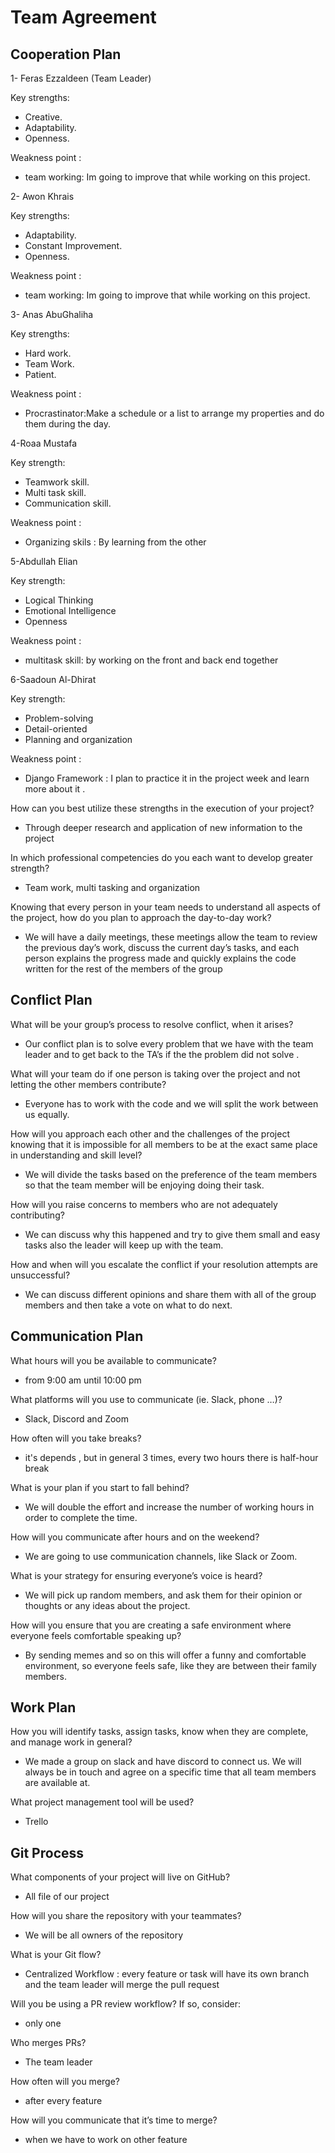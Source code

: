 # Team Agreement

## Cooperation Plan


1- Feras Ezzaldeen (Team Leader)

Key strengths:  

- Creative.
- Adaptability.
- Openness.

Weakness point :

- team working: Im going to improve that while working on this project.

2- Awon Khrais

Key strengths:

- Adaptability.
- Constant Improvement.
- Openness.

Weakness point :

- team working: Im going to improve that while working on this project.



3- Anas AbuGhaliha

Key strengths:

- Hard work.
- Team Work.
- Patient.
 
Weakness point :

- Procrastinator:Make a schedule or a list to arrange my properties and do them during the day.

4-Roaa Mustafa

Key strength:

- Teamwork skill.
- Multi task skill.
- Communication skill.

Weakness point :
- Organizing  skils : By learning from the other 

5-Abdullah Elian 

Key strength:

- Logical Thinking
- Emotional Intelligence
- Openness

Weakness point :

- multitask skill: by working on the front and back end together 


6-Saadoun Al-Dhirat 

Key strength:

- Problem-solving 
- Detail-oriented
- Planning and organization


Weakness point :

- Django Framework : I plan to practice it in the project week and learn more about it .



How can you best utilize these strengths in the execution of your project?

- Through deeper research and application of new information to the project

In which professional competencies do you each want to develop greater strength?

- Team work, multi tasking and organization 

Knowing that every person in your team needs to understand all aspects of the project, how do you plan to approach the day-to-day work?

- We will have a daily meetings, these meetings allow the team to review the previous day’s work, discuss the current day’s tasks, and each person explains the progress made and quickly explains the code written for the rest of the members of the group

## Conflict Plan

What will be your group’s process to resolve conflict, when it arises?

- Our conflict plan is to solve every problem that we have with the team leader and to get back to the TA’s if the the problem did not solve .

What will your team do if one person is taking over the project and not letting the other members contribute?

- Everyone has to work with the code and we will split the work between us equally.

How will you approach each other and the challenges of the project knowing that it is impossible for all members to be at the exact same place in understanding and skill level?

- We will divide the tasks based on the preference of the team members so that the team member will be enjoying doing their task.

How will you raise concerns to members who are not adequately contributing?

- We can discuss why this happened and try to give them small and easy tasks also the leader will keep up with the team.

How and when will you escalate the conflict if your resolution attempts are unsuccessful?

- We can discuss different opinions and share them with all of the group members and then take a vote on what to do next.

## Communication Plan

What hours will you be available to communicate?

- from 9:00 am until 10:00 pm

What platforms will you use to communicate (ie. Slack, phone …)?

- Slack, Discord and Zoom

How often will you take breaks?

- it's depends , but in general 3 times, every two hours there is half-hour break

What is your plan if you start to fall behind?

- We will double the effort and increase the number of working hours in order to complete the time.

How will you communicate after hours and on the weekend?

- We are going to use communication channels, like Slack or Zoom.

What is your strategy for ensuring everyone’s voice is heard?

- We will pick up random members, and ask them for their opinion or thoughts or any ideas about the project.

How will you ensure that you are creating a safe environment where everyone feels comfortable speaking up?

- By sending memes and so on this will offer a funny and comfortable environment, so everyone feels safe, like they are between their family members.

## Work Plan

How you will identify tasks, assign tasks, know when they are complete, and manage work in general?

- We made a group on slack and have discord to connect us. We will always be in touch and agree on a specific time that all team members are available at.

What project management tool will be used?

- Trello

## Git Process

What components of your project will live on GitHub?

- All file of our project

How will you share the repository with your teammates?

- We will be all owners of the repository

What is your Git flow?

- Centralized Workflow : every feature or task  will have its own branch and the team leader will merge the pull request

Will you be using a PR review workflow? If so, consider:

- only one

Who merges PRs?

- The team leader

How often will you merge?

- after every feature

How will you communicate that it’s time to merge?

- when we have to work on other feature
